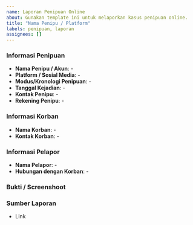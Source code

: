 ```yaml
---
name: Laporan Penipuan Online
about: Gunakan template ini untuk melaporkan kasus penipuan online.
title: "Nama Penipu / Platform"
labels: penipuan, laporan
assignees: []
---
```


### Informasi Penipuan

- **Nama Penipu / Akun**: -
- **Platform / Sosial Media**: -
- **Modus/Kronologi Penipuan**: -
- **Tanggal Kejadian**: -
- **Kontak Penipu**: -
- **Rekening Penipu**: -

### Informasi Korban

- **Nama Korban**: -
- **Kontak Korban**: -

### Informasi Pelapor

- **Nama Pelapor**: -
- **Hubungan dengan Korban**: -

### Bukti / Screenshoot

### Sumber Laporan

- Link
